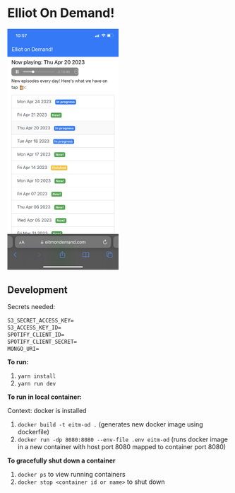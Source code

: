 # Elliot On Demand!

<img src="./public/demo.png"  width="50%">

## Development
Secrets needed:

```
S3_SECRET_ACCESS_KEY=
S3_ACCESS_KEY_ID=
SPOTIFY_CLIENT_ID=
SPOTIFY_CLIENT_SECRET=
MONGO_URI=
```

**To run:**
1. `yarn install`
2. `yarn run dev`

**To run in local container:**

Context: docker is installed
1. `docker build -t eitm-od .` (generates new docker image using dockerfile)
2. `docker run -dp 8080:8080 --env-file .env eitm-od` (runs docker image in a new container with host port 8080 mapped to container port 8080)

**To gracefully shut down a container**
1. `docker ps` to view running containers
2. `docker stop <container id or name>` to shut down
